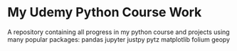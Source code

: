 # My Udemy Python Course Work

A repository containing all progress in my python course and projects using many popular packages:
pandas
jupyter
justpy
pytz
matplotlib
folium
geopy